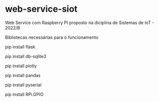 # web-service-siot
Web Service com Raspberry PI proposto na diciplina de Sistemas de IoT - 2022/B

Bibliotecas necessárias para o funcionamento

pip install flask

pip install db-sqlite3

pip install plotly

pip install pandas

pip install pyserial

pip install RPi.GPIO